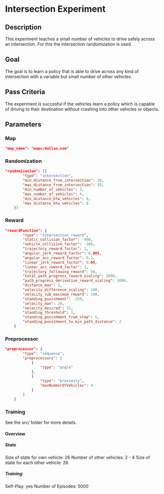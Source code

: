 # Intersection Experiment

## Description
This experiment teaches a small number of vehicles to drive safely across an intersection. For this the intersection randomization is used.

## Goal
The goal is to learn a policy that is able to drive across any kind of intersection with a variable but small number of other vehicles.

## Pass Criteria
The experiment is succesful if the vehicles learn a policy which is capable of driving to their destination without crashing into other vehicles or objects.

## Parameters
### Map
```json
"map_name": "maps/dallas.osm"
```

### Randomization
```json
"randomization": [{
        "type": "intersection",
        "min_distance_from_intersection": 10,
        "max_distance_from_intersection": 10,
        "min_number_of_vehicles": 2,
        "max_number_of_vehicles": 4,
        "min_distance_btw_vehicles": 8,
        "max_distance_btw_vehicles": 8
    }]
```

### Reward
```json
"rewardFunction": {
		"type": "intersection_reward",
		"static_collision_factor": -400,
		"vehicle_collision_factor": -300,
		"trajectory_reward_factor": 1,
		"angular_jerk_reward_factor": 0.005,
		"angular_acc_reward_factor": 0.1,
		"linear_jerk_reward_factor": 0.05,
		"linear_acc_reward_factor": 1,
		"trajectory_following_reward": 50,
		"total_path_progress_reward_scaling": 2000,
		"path_progress_derivative_reward_scaling": 1000,
		"distance_max": 3,
		"velocity_difference_scaling": 100,
		"velocity_sub_maximum_reward": 100,
		"standing_punishment": -250,
		"velocity_max": 20,
		"velocity_desired": 15,
		"standing_threshold": 1,
		"standing_punishment_from_step": 5,
		"standing_punishment_to_min_path_distance": 2
	}
```

### Preprocessor
```json
"preprocessor": {
        "type": "sequence",
        "preprocessors": [
            {
                "type": "angle"
            },
            {
                "type": "proximity",
                "maxNumberOfVehicles": 4
            }
        ]
    }
```

### Training
See the src/ folder for more details.

#### Overview
##### State
Size of state for own vehicle: 26
Number of other vehicles: 2 - 4
Size of state for each other vehicle: 26

##### Training
Self-Play: yes
Number of Episodes: 5000
